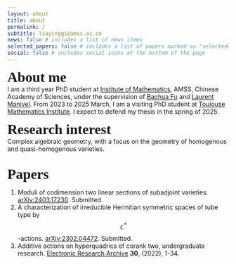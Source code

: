 ```yaml
---
layout: about
title: about
permalink: /
subtitle: liuyingqi@amss.ac.cn
news: false # includes a list of news items
selected_papers: false # includes a list of papers marked as "selected={true}"
social: false # includes social icons at the bottom of the page
---
```

<b><font size="6"><font style="font-family: Gill Sans">About me</font></font></b> 
<br>
I am a third year PhD student at [Institute of Mathematics](http://www.math.ac.cn/), AMSS, Chinese Academy of Sciences, under the supervision of [Baohua Fu](http://www.math.ac.cn/people/fbh/) and [Laurent Manivel](https://manivel.perso.math.cnrs.fr/). From 2023 to 2025 March, I am a visiting PhD student at [Toulouse Mathematics Institute](https://www.math.univ-toulouse.fr/fr/). I expect to defend my thesis in the spring of 2025.<br>

<b><font size="6"><font style="font-family: Gill Sans">Research interest</font></font></b> 
<br>
Complex algebraic geometry, with a focus on the geometry of homogenous and quasi-homogenous varieties. <br><br>

<b><font size="6"><font style="font-family: Gill Sans"> Papers </font></font></b> 
<br>
1. Moduli of codimension two linear sections of subadjoint varieties. [arXiv:2403.17230](https://arxiv.org/abs/2403.17230). Submitted.
2. A characterization of irreducible Hermitian symmetric spaces of tube type by $$\mathbb{C}^{*}$$-actions. [arXiv:2302.04472](https://arxiv.org/abs/2302.04472). Submitted.
3. Additive actions on hyperquadrics of corank two, undergraduate research.
   [Electronic Research Archive](https://www.aimspress.com/article/doi/10.3934/era.2022001?viewType=HTML) <b>30</b>, (2022), 1-34.
   
   



